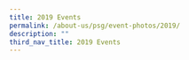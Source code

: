 ```yaml
---
title: 2019 Events
permalink: /about-us/psg/event-photos/2019/
description: ""
third_nav_title: 2019 Events
---
```

